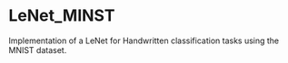 # LeNet_MINST
Implementation of a LeNet for Handwritten classification tasks using the MNIST dataset.
